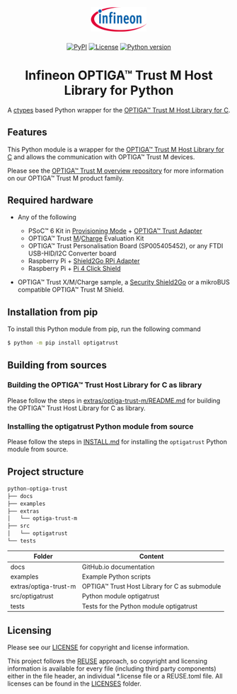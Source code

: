 <div align="center">

<picture>
<img alt="Infineon logo" src="docs/images/infineon_logo_color.png" width="25%">
</picture>

###

[![PyPI](https://img.shields.io/pypi/v/optigatrust.svg)](https://pypi.org/project/optigatrust/)
[![License](https://img.shields.io/badge/License-MIT-green)](LICENSE)
[![Python version](https://img.shields.io/badge/Python-3-green?logo=python)](https://www.python.org/)

# Infineon OPTIGA™ Trust M Host Library for Python

A [ctypes](https://docs.python.org/3/library/ctypes.html) based Python wrapper for the [OPTIGA™ Trust M Host Library for C](https://github.com/Infineon/optiga-trust-m).

</div>

## Features

This Python module is a wrapper for the [OPTIGA™ Trust M Host Library for C](https://github.com/Infineon/optiga-trust-m) and allows the communication with OPTIGA™ Trust M devices.

Please see the [OPTIGA™ Trust M overview repository](https://github.com/optiga-trust-m-overview) for more information on our OPTIGA™ Trust M product family.

## Required hardware

* Any of the following
    - PSoC™ 6 Kit in [Provisioning Mode](https://github.com/Infineon/mtb-example-optiga-data-management) + [OPTIGA™ Trust Adapter](https://www.infineon.com/cms/en/product/evaluation-boards/optiga-trust-adapter)
    - OPTIGA™ Trust [M](https://www.infineon.com/cms/en/product/evaluation-boards/optiga-trust-m-eval-kit/)/[Charge](https://www.infineon.com/cms/en/product/evaluation-boards/optiga-trust-ch-eval-kit/) Evaluation Kit
    - OPTIGA™ Trust Personalisation Board (SP005405452), or any FTDI USB-HID/I2C Converter board
    - Raspberry Pi + [Shield2Go RPi Adapter](https://www.infineon.com/cms/en/product/evaluation-boards/s2go-adapter-rasp-pi-iot/)
    - Raspberry Pi + [Pi 4 Click Shield](https://www.mikroe.com/pi-4-click-shield)
    
* OPTIGA™ Trust X/M/Charge sample, a [Security Shield2Go](https://www.infineon.com/cms/en/product/evaluation-boards/s2go-security-optiga-m/) or a mikroBUS compatible OPTIGA™ Trust M Shield.

## Installation from pip

To install this Python module from pip, run the following command

```bash
$ python -m pip install optigatrust
```

## Building from sources

### Building the OPTIGA™ Trust Host Library for C as library

Please follow the steps in [extras/optiga-trust-m/README.md](extras/optiga-trust-m/README.md) for building the OPTIGA™ Trust Host Library for C as library.

### Installing the optigatrust Python module from source

Please follow the steps in [INSTALL.md](INSTALL.md) for installing the `optigatrust` Python module from source.

## Project structure

```bash
python-optiga-trust
├── docs
├── examples
├── extras
│   └── optiga-trust-m
├── src
│   └── optigatrust
└── tests
```

| Folder                | Content                                       |
| --------------------- | --------------------------------------------- |
| docs                  | GitHub.io documentation                       |
| examples              | Example Python scripts                        |
| extras/optiga-trust-m | OPTIGA™ Trust Host Library for C as submodule |
| src/optigatrust       | Python module optigatrust                     |
| tests                 | Tests for the Python module optigatrust       |

## Licensing

Please see our [LICENSE](LICENSE) for copyright and license information.

This project follows the [REUSE](https://reuse.software/) approach, so copyright and licensing information is
available for every file (including third party components) either in the file header, an individual *.license file or
a REUSE.toml file. All licenses can be found in the [LICENSES](LICENSES) folder.
